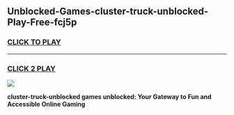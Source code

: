 
## Unblocked-Games-cluster-truck-unblocked-Play-Free-fcj5p
<h3>
<a href="https://premium76.site?title=cluster-truck-unblocked&ref=23A">CLICK TO PLAY</a></h3>
<hr>

<h3>
<a href="https://premium76.site?title=cluster-truck-unblocked&ref=23A">CLICK 2 PLAY</a>
  
</h3>

<a href="https://premium76.site?title=cluster-truck-unblocked&ref=23A"><img src="https://clearcache.store/games.png"></a>


**cluster-truck-unblocked games unblocked: Your Gateway to Fun and Accessible Online Gaming**
